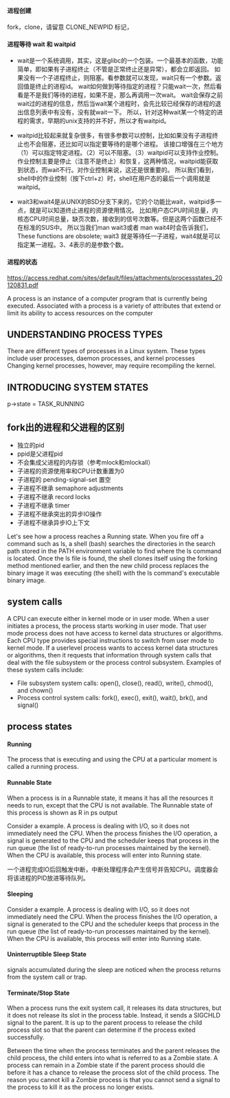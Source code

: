 #### 进程创建

fork，clone，请留意 CLONE_NEWPID 标记，

#### 进程等待 wait 和 waitpid

* wait是一个系统调用，其实，这是glibc的一个包装。一个最基本的函数，功能简单，即如果有子进程终止（不管是正常终止还是异常），都会立即返回。
如果没有一个子进程终止，则阻塞。看参数就可以发现，wait只有一个参数。返回值是终止的进程id。
wait如何做到等待指定的进程？只能wait一次，然后看看是不是我们等待的进程，如果不是，那么再调用一次wait。
wait会保存之前wait过的进程的信息，然后当wait某个进程时，会先比较已经保存的进程的退出信息列表中有没有，没有就wait一下。
所以，针对这种wait某一个特定的进程的需求，早期的unix支持的并不好，所以才有waitpid。

* waitpid比较起来就复杂很多，有很多参数可以控制，比如如果没有子进程终止也不会阻塞，还比如可以指定要等待的是哪个进程。
该接口增强在三个地方（1）可以指定特定进程。（2）可以不阻塞。（3）waitpid可以支持作业控制。
作业控制主要是停止（注意不是终止）和恢复，这两种情况，waitpid能获取到状态，而wait不行。对作业控制来说，这还是很重要的。
所以我们看到，shell中的作业控制（按下ctrl+z）时，shell在用户态的最后一个调用就是waitpid。


* wait3和wait4是从UNIX的BSD分支下来的，它的个功能比wait，waitpid多一点，就是可以知道终止进程的资源使用情况。
比如用户态CPU时间总量，内核态CPU时间总量，缺页次数，接收到的信号次数等。但是这两个函数已经不在标准的SUS中。 
所以当我们man wait3或者 man wait4时会告诉我们，These functions are obsolete; 
wait3 就是等待任一子进程，wait4就是可以指定某一进程。3、4表示的是参数个数。

#### 进程的状态

https://access.redhat.com/sites/default/files/attachments/processstates_20120831.pdf

A process is an instance of a computer program that is currently being executed.
Associated with a process is a variety of attributes  that extend or limit its ability to access resources on the computer

## UNDERSTANDING PROCESS TYPES

There are different types of processes in a Linux system. 
These types include user processes, daemon processes, and kernel processes
Changing kernel processes, however, may require recompiling the kernel.

## INTRODUCING SYSTEM STATES

p->state = TASK_RUNNING

## fork出的进程和父进程的区别

* 独立的pid
* ppid是父进程pid
* 不会集成父进程的内存锁（参考mlock和mlockall）
* 子进程的资源使用率和CPU计数重置为0
* 子进程的 pending-signal-set 置空
* 子进程不继承 semaphore adjustments
* 子进程不继承 record locks
* 子进程不继承 timer
* 子进程不继承突出的异步IO操作
* 子进程不继承异步IO上下文

Let's see how a process reaches a Running state. When you fire off a command such as ls, a shell (bash)
searches the directories in the search path stored in the PATH environment variable to find where the ls
command is located. Once the ls file is found, the shell clones itself using the forking method mentioned
earlier, and then the new child process replaces the binary image it was executing (the shell) with the ls
command's executable binary image.

## system calls

A CPU can execute either in kernel mode or in user mode. When a user initiates a process, the process
starts working in user mode. That user mode process does not have access to kernel data structures or
algorithms. Each CPU type provides special instructions to switch from user mode to kernel mode. If a userlevel process wants to access kernel data structures or algorithms, then it requests that information through
system calls that deal with the file subsystem or the process control subsystem. Examples of these system
calls include:

* File subsystem system calls: open(), close(), read(), write(), chmod(), and chown()
* Process control system calls: fork(), exec(), exit(), wait(), brk(), and signal()

## process states

#### Running
The process that is executing and using the CPU at a particular moment is called a running process.

#### Runnable State
When a process is in a Runnable state, it means it has all the resources it needs to run, except that the CPU
is not available. The Runnable state of this process is shown as R in ps output

Consider a example. A process is dealing with I/O, so it does not immediately need the CPU. When the
process finishes the I/O operation, a signal is generated to the CPU and the scheduler keeps that process in
the run queue (the list of ready-to-run processes maintained by the kernel). When the CPU is available, this
process will enter into Running state.

一个进程完成IO后回触发中断，中断处理程序会产生信号并告知CPU。调度器会将该进程的PID放进等待队列。

#### Sleeping

Consider a example. A process is dealing with I/O, so it does not immediately need the CPU. When the
process finishes the I/O operation, a signal is generated to the CPU and the scheduler keeps that process in
the run queue (the list of ready-to-run processes maintained by the kernel). When the CPU is available, this
process will enter into Running state.

#### Uninterruptible Sleep State

signals accumulated during the sleep are noticed when the process returns from the system call or trap. 

#### Terminate/Stop State

When a process
runs the exit system call, it releases its data structures, but it does not release its slot in the process table.
Instead, it sends a SIGCHLD signal to the parent. It is up to the parent process to release the child process
slot so that the parent can determine if the process exited successfully.

Between the time when the process terminates and the parent releases the child process, the child enters
into what is referred to as a Zombie state. A process can remain in a Zombie state if the parent process
should die before it has a chance to release the process slot of the child process. The reason you cannot kill
a Zombie process is that you cannot send a signal to the process to kill it as the process no longer exists.
